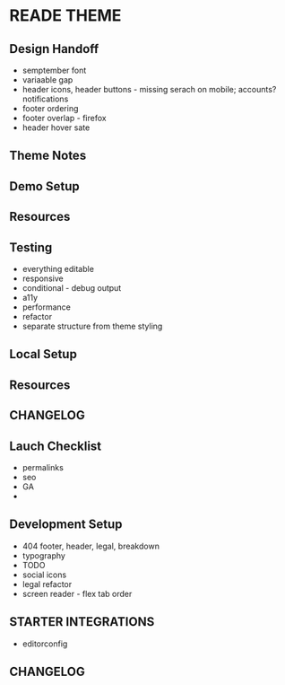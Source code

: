
# READE THEME

## Design Handoff
- semptember font
- variaable gap
- header icons, header buttons - missing serach on mobile; accounts? notifications
- footer ordering
- footer overlap - firefox
- header hover sate

## Theme Notes

## Demo Setup

## Resources

## Testing
- everything editable
- responsive
- conditional - debug output
- a11y
- performance
- refactor
- separate structure from theme styling

## Local Setup

## Resources

## CHANGELOG

## Lauch Checklist
- permalinks
- seo
- GA
- 

## Development Setup
- 404 footer, header, legal, breakdown
- typography
- TODO
- social icons
- legal refactor
- screen reader - flex tab order

## STARTER INTEGRATIONS
- editorconfig

## CHANGELOG



